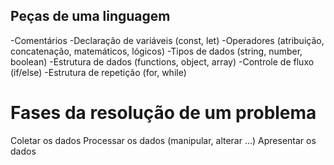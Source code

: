 ## Peças de uma linguagem
-Comentários
-Declaração de variáveis (const, let)
-Operadores (atribuição, concatenação, matemáticos, lógicos)
-Tipos de dados (string, number, boolean)
-Estrutura de dados (functions, object, array)
-Controle de fluxo (if/else)
-Estrutura de repetição (for, while)

# Fases da resolução de um problema 

Coletar os dados 
Processar os dados (manipular, alterar ...)
Apresentar os dados 